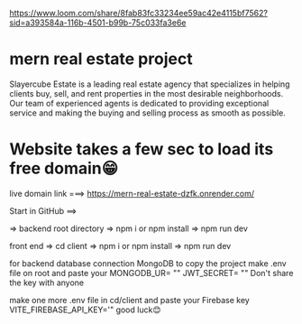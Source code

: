 









https://www.loom.com/share/8fab83fc33234ee59ac42e4115bf7562?sid=a393584a-116b-4501-b99b-75c033fa3e6e







# mern real estate project

Slayercube Estate is a leading real estate agency that specializes in helping clients buy, sell, and rent properties in the most desirable neighborhoods. Our team of experienced agents is dedicated to providing exceptional service and making the buying and selling process as smooth as possible.

# Website takes a few sec to load its free domain😁
live domain link ===> https://mern-real-estate-dzfk.onrender.com/


Start in GitHub ==>

=> backend root directory
=> npm i or npm install
=> npm run dev

front end
=> cd client
=> npm i or npm install
=> npm run dev

for backend database connection 
MongoDB
to copy the project make .env file on root and paste your
MONGODB_UR= ""
JWT_SECRET= ""   Don't share the key with anyone

make one more .env file in cd/client and paste your Firebase key
VITE_FIREBASE_API_KEY='"
good luck😊









